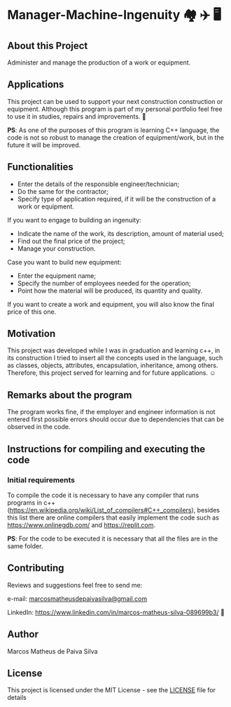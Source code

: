 # Manager-Machine-Ingenuity :houses: :airplane: :desktop_computer:

## About this Project

Administer and manage the production of a work or equipment.

## Applications

This project can be used to support your next construction construction or equipment. Although this program is part of my personal portfolio feel free to use it in studies, repairs and improvements. :call_me_hand:

**PS**: As one of the purposes of this program is learning C++ language, the code is not so robust to manage the creation of equipment/work, but in the future it will be improved.

## Functionalities

* Enter the details of the responsible engineer/technician;
* Do the same for the contractor;
* Specify type of application required, if it will be the construction of a work or equipment.

If you want to engage to building an ingenuity:

  * Indicate the name of the work, its description, amount of material used;
  * Find out the final price of the project;
  * Manage your construction.
  
Case you want to build new equipment:
  
  * Enter the equipment name;
  * Specify the number of employees needed for the operation;
  * Point how the material will be produced, its quantity and quality.

If you want to create a work and equipment, you will also know the final price of this one.

## Motivation

This project was developed while I was in graduation and learning c++, in its construction I tried to insert all the concepts used in the language, such as classes, objects, attributes, encapsulation, inheritance, among others. Therefore, this project served for learning and for future applications. :relaxed:

## Remarks about the program

The program works fine, if the employer and engineer information is not entered first possible errors should occur due to dependencies that can be observed in the code.

## Instructions for compiling and executing the code

### Initial requirements

To compile the code it is necessary to have any compiler that runs programs in c++ (https://en.wikipedia.org/wiki/List_of_compilers#C++_compilers), besides this list there are online compilers that easily implement the code such as https://www.onlinegdb.com/ and https://replit.com.

**PS**: For the code to be executed it is necessary that all the files are in the same folder.

## Contributing 

Reviews and suggestions feel free to send me:

e-mail: marcosmatheusdepaivasilva@gmail.com

LinkedIn: https://www.linkedin.com/in/marcos-matheus-silva-089699b3/ :hugs:

## Author

Marcos Matheus de Paiva Silva

## License

This project is licensed under the MIT License - see the [LICENSE](LICENSE) file for details
